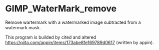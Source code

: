 # GIMP_WaterMark_remove
Remove wartermark with a watermarked image subtracted from a watermark mask.

This program is builded by cited and altered https://qiita.com/appin/items/173abe8fe169789d0617 (written by appin).
